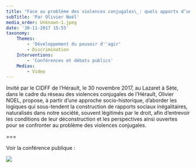 ```yaml
---
title: "Face au problème des violences conjugales\_: quels apports d’une approche articulant les rapports sociaux de genre, de classe et de «\_race\_»\_? "
subTitle: 'Par Olivier Noël'
media_order: Unknown-1.jpeg
date: '30-11-2017 15:55'
taxonomy:
    Themes:
        - 'Développement du pouvoir d''agir'
        - Discrimination
    Interventions:
        - 'Conférences et débats publics'
    Medias:
        - Video
---
```


Invité par le CIDFF de l’Hérault, le 30 novembre 2017, au Lazaret à Sète, dans le cadre du réseau des violences conjugales de l’Hérault, Olivier NOEL, propose, à partir d’une approche socio-historique, d’aborder les logiques qui sous-tendent la construction de rapports sociaux inégalitaires, naturalisés dans notre société, souvent légitimés par le droit, afin d’entrevoir les conditions de leur déconstruction et les perspectives ainsi ouvertes pour se confronter au problème des violences conjugales.  

===

Voir la conférence publique : 

![](https://www.youtube.com/watch?v=P3myMq-__Co)